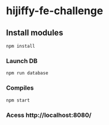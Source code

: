 # hijiffy-fe-challenge

## Install modules
```
npm install
```

### Launch DB
```
npm run database
```

### Compiles
```
npm start
```

### Acess http://localhost:8080/ 


